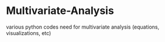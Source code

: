 # Multivariate-Analysis

various python codes need for multivariate analysis
(equations, visualizations, etc)
